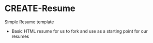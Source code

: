 # CREATE-Resume
Simple Resume template

- Basic HTML resume for us to fork and use as a starting point for our resumes

